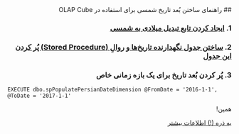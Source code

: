 <div dir="rtl">
## راهنمای ساختن بُعد تاریخ شمسی برای استفاده در OLAP Cube

### 1. [ایجاد کردن تابع تبدیل میلادی به شمسی](GregorianToJalali.sql)
### 2. [ساختن جدول نگهدارنده تاریخ‌ها و روالِ (Stored Procedure) پُر کردن این جدول](spPopulatePersianDateDimension.sql)
### 3. پُر کردن بُعد تاریخ برای یک بازه زمانی خاص
</div>

```
EXECUTE dbo.spPopulatePersianDateDimension @FromDate = '2016-1-1', @ToDate = '2017-1-1'
```

<div dir="rtl">
همین!

[یه ذره (!) اطلاعات بیشتر](http://daftar.ziaa.ir/posts/2017/01/Create_and_populate_Persian_date_dimension_to_be_used_in_OLAP_Cubes/)
</div>
